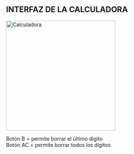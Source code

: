 ## INTERFAZ DE LA CALCULADORA
<img src="https://github.com/user-attachments/assets/fcc031c2-eb5f-4e44-a32f-dd38db54bf51" alt="Calculadora" width="300"/>

Botón B = permite borrar el último dígito  
Botón AC = permite borrar todos los dígitos
